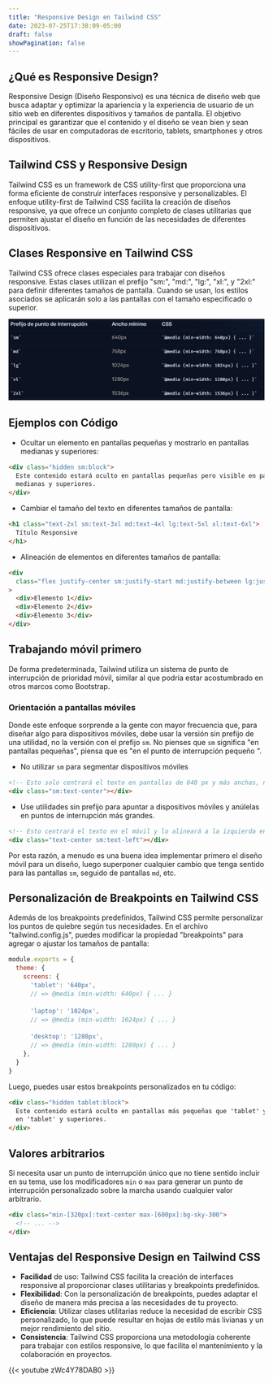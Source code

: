 ```yaml
---
title: "Responsive Design en Tailwind CSS"
date: 2023-07-25T17:38:09-05:00
draft: false
showPagination: false
---
```


## ¿Qué es Responsive Design?

Responsive Design (Diseño Responsivo) es una técnica de diseño web que busca adaptar y optimizar la apariencia y la experiencia de usuario de un sitio web en diferentes dispositivos y tamaños de pantalla. El objetivo principal es garantizar que el contenido y el diseño se vean bien y sean fáciles de usar en computadoras de escritorio, tablets, smartphones y otros dispositivos.

## Tailwind CSS y Responsive Design

Tailwind CSS es un framework de CSS utility-first que proporciona una forma eficiente de construir interfaces responsive y personalizables. El enfoque utility-first de Tailwind CSS facilita la creación de diseños responsive, ya que ofrece un conjunto completo de clases utilitarias que permiten ajustar el diseño en función de las necesidades de diferentes dispositivos.

## Clases Responsive en Tailwind CSS

Tailwind CSS ofrece clases especiales para trabajar con diseños responsive. Estas clases utilizan el prefijo "sm:", "md:", "lg:", "xl:", y "2xl:" para definir diferentes tamaños de pantalla. Cuando se usan, los estilos asociados se aplicarán solo a las pantallas con el tamaño especificado o superior.

![Alt text](image.png)

## Ejemplos con Código

- Ocultar un elemento en pantallas pequeñas y mostrarlo en pantallas medianas y superiores:

```html
<div class="hidden sm:block">
  Este contenido estará oculto en pantallas pequeñas pero visible en pantallas
  medianas y superiores.
</div>
```

- Cambiar el tamaño del texto en diferentes tamaños de pantalla:

```html
<h1 class="text-2xl sm:text-3xl md:text-4xl lg:text-5xl xl:text-6xl">
  Título Responsive
</h1>
```

- Alineación de elementos en diferentes tamaños de pantalla:

```html
<div
  class="flex justify-center sm:justify-start md:justify-between lg:justify-end xl:justify-around"
>
  <div>Elemento 1</div>
  <div>Elemento 2</div>
  <div>Elemento 3</div>
</div>
```

## Trabajando móvil primero

De forma predeterminada, Tailwind utiliza un sistema de punto de interrupción de prioridad móvil, similar al que podría estar acostumbrado en otros marcos como Bootstrap.

### Orientación a pantallas móviles

Donde este enfoque sorprende a la gente con mayor frecuencia que, para diseñar algo para dispositivos móviles, debe usar la versión sin prefijo de una utilidad, no la versión con el prefijo `sm`. No pienses que `sm` significa "en pantallas pequeñas", piensa que es "en el punto de interrupción pequeño ".

- No utilizar `sm` para segmentar dispositivos móviles

```html
<!-- Esto solo centrará el texto en pantallas de 640 px y más anchas, no en pantallas pequeñas -->
<div class="sm:text-center"></div>
```

- Use utilidades sin prefijo para apuntar a dispositivos móviles y anúlelas en puntos de interrupción más grandes.

```html
<!-- Esto centrará el texto en el móvil y lo alineará a la izquierda en pantallas de 640 px y más anchas. -->
<div class="text-center sm:text-left"></div>
```

Por esta razón, a menudo es una buena idea implementar primero el diseño móvil para un diseño, luego superponer cualquier cambio que tenga sentido para las pantallas `sm`, seguido de pantallas `md`, etc.

## Personalización de Breakpoints en Tailwind CSS

Además de los breakpoints predefinidos, Tailwind CSS permite personalizar los puntos de quiebre según tus necesidades. En el archivo "tailwind.config.js", puedes modificar la propiedad "breakpoints" para agregar o ajustar los tamaños de pantalla:

```javascript
module.exports = {
  theme: {
    screens: {
      'tablet': '640px',
      // => @media (min-width: 640px) { ... }

      'laptop': '1024px',
      // => @media (min-width: 1024px) { ... }

      'desktop': '1280px',
      // => @media (min-width: 1280px) { ... }
    },
  }
}
```

Luego, puedes usar estos breakpoints personalizados en tu código:

```html
<div class="hidden tablet:block">
  Este contenido estará oculto en pantallas más pequeñas que 'tablet' y visible
  en 'tablet' y superiores.
</div>
```

## Valores arbitrarios

Si necesita usar un punto de interrupción único que no tiene sentido incluir en su tema, use los modificadores `min` o `max` para generar un punto de interrupción personalizado sobre la marcha usando cualquier valor arbitrario.

```html
<div class="min-[320px]:text-center max-[600px]:bg-sky-300">
  <!-- ... -->
</div>
```

## Ventajas del Responsive Design en Tailwind CSS

- **Facilidad** de uso: Tailwind CSS facilita la creación de interfaces responsive al proporcionar clases utilitarias y breakpoints predefinidos.
- **Flexibilidad**: Con la personalización de breakpoints, puedes adaptar el diseño de manera más precisa a las necesidades de tu proyecto.
- **Eficiencia**: Utilizar clases utilitarias reduce la necesidad de escribir CSS personalizado, lo que puede resultar en hojas de estilo más livianas y un mejor rendimiento del sitio.
- **Consistencia**: Tailwind CSS proporciona una metodología coherente para trabajar con estilos responsive, lo que facilita el mantenimiento y la colaboración en proyectos.

{{< youtube zWc4Y78DAB0 >}}
